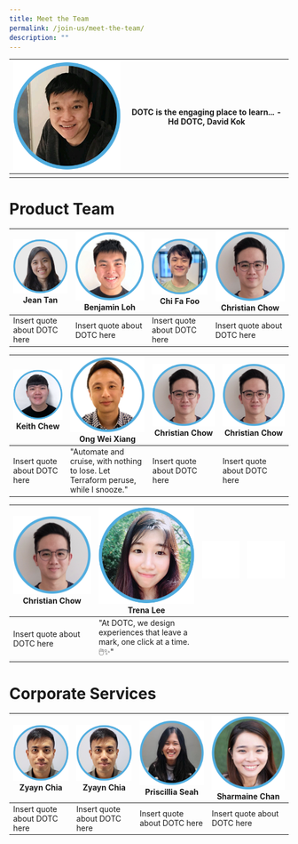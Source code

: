 ```yaml
---
title: Meet the Team
permalink: /join-us/meet-the-team/
description: ""
---
```

| ![Head DOTC David Kok](/images/Meet%20the%20Team/david-kok.png) | DOTC is the engaging place to learn... - Hd DOTC, David Kok | 
| -------- | -------- | 
|      |      | 



# Product Team

| ![Software Engineer Team Lead Jean Tan](/images/Meet%20the%20Team/jean-tan-swe.png)Jean Tan|![Software Engineer Benjamin Loh](/images/Meet%20the%20Team/benjamin-loh.png) Benjamin Loh | ![Software Engineer Chi Fa Foo](/images/Meet%20the%20Team/chi-fa-updated.png) Chi Fa Foo| ![Software Engineer Christian Chow](/images/Meet%20the%20Team/christian-chow.png) Christian Chow
| -------- | -------- | -------- | -------- |
| Insert quote about DOTC here | Insert quote about DOTC here | Insert quote about DOTC here |Insert quote about DOTC here |



|![Software Engineer Keith Chew](/images/Meet%20the%20Team/keith-chew.png) Keith Chew | ![Software Engineer Ong Wei Xiang](/images/Meet%20the%20Team/wei-xiang-ong.png) Ong Wei Xiang | ![Software Engineer Christian Chow](/images/Meet%20the%20Team/christian-chow.png) Christian Chow| ![Software Engineer Christian Chow](/images/Meet%20the%20Team/christian-chow.png) Christian Chow|
| -------- | -------- | -------- | -------- |
| Insert quote about DOTC here | "Automate and cruise, with nothing to lose. Let Terraform peruse, while I snooze." | Insert quote about DOTC here |Insert quote about DOTC here |


| ![Software Engineer Christian Chow](/images/Meet%20the%20Team/christian-chow.png) Christian Chow|![Trena Lee UX/UI Designer](/images/Meet%20the%20Team/trena-lee-designer.png) Trena Lee  | ![](/images/empty-space.png) | ![](/images/empty-space.png) |
| -------- | -------- | -------- |-------- |
| Insert quote about DOTC here     | "At DOTC, we design experiences that leave a mark, one click at a time. 🖱️✨"    |     |

# Corporate Services

| ![Zyayn Chia Corporate Services Branch](/images/Meet%20the%20Team/zyayn-chia.png)Zyayn Chia | ![Zyayn Chia Corporate Services Branch](/images/Meet%20the%20Team/zyayn-chia.png)Zyayn Chia| ![Priscillia Seah Corporate Services Branch](/images/Meet%20the%20Team/pris-seah-corporate.png)Priscillia Seah | ![Sharmaine Chan Corporate Services Branch](/images/Meet%20the%20Team/sharmaine-chan.png)Sharmaine Chan |
| -------- | -------- | -------- | -------- |
| Insert quote about DOTC here     | Insert quote about DOTC here     | Insert quote about DOTC here    | Insert quote about DOTC here    |